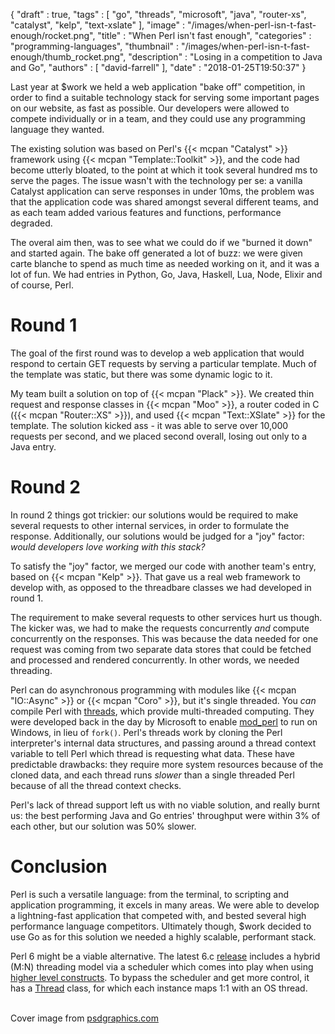 {
   "draft" : true,
   "tags" : [
      "go",
      "threads",
      "microsoft",
      "java",
      "router-xs",
      "catalyst",
      "kelp",
      "text-xslate"
   ],
   "image" : "/images/when-perl-isn-t-fast-enough/rocket.png",
   "title" : "When Perl isn't fast enough",
   "categories" : "programming-languages",
   "thumbnail" : "/images/when-perl-isn-t-fast-enough/thumb_rocket.png",
   "description" : "Losing in a competition to Java and Go",
   "authors" : [
      "david-farrell"
   ],
   "date" : "2018-01-25T19:50:37"
}

Last year at $work we held a web application "bake off" competition, in order to find a suitable technology stack for serving some important pages on our website, as fast as possible. Our developers were allowed to compete individually or in a team, and they could use any programming language they wanted.

The existing solution was based on Perl's {{< mcpan "Catalyst" >}} framework using {{< mcpan "Template::Toolkit" >}}, and the code had become utterly bloated, to the point at which it took several hundred ms to serve the pages. The issue wasn't with the technology per se: a vanilla Catalyst application can serve responses in under 10ms, the problem was that the application code was shared amongst several different teams, and as each team added various features and functions, performance degraded.

The overal aim then, was to see what we could do if we "burned it down" and started again. The bake off generated a lot of buzz: we were given carte blanche to spend as much time as needed working on it, and it was a lot of fun. We had entries in Python, Go, Java, Haskell, Lua, Node, Elixir and of course, Perl.

# Round 1

The goal of the first round was to develop a web application that would respond to certain GET requests by serving a particular template. Much of the template was static, but there was some dynamic logic to it.

My team built a solution on top of {{< mcpan "Plack" >}}. We created thin request and response classes in {{< mcpan "Moo" >}}, a router coded in C ({{< mcpan "Router::XS" >}}), and used {{< mcpan "Text::XSlate" >}} for the template. The solution kicked ass - it was able to serve over 10,000 requests per second, and we placed second overall, losing out only to a Java entry.

# Round 2

In round 2 things got trickier: our solutions would be required to make several requests to other internal services, in order to formulate the response. Additionally, our solutions would be judged for a "joy" factor: _would developers love working with this stack?_

To satisfy the "joy" factor, we merged our code with another team's entry, based on {{< mcpan "Kelp" >}}. That gave us a real web framework to develop with, as opposed to the threadbare classes we had developed in round 1.

The requirement to make several requests to other services hurt us though. The kicker was, we had to make the requests concurrently *and* compute concurrently on the responses. This was because the data needed for one request was coming from two separate data stores that could be fetched and processed and rendered concurrently. In other words, we needed threading.

Perl can do asynchronous programming with modules like {{< mcpan "IO::Async" >}} or {{< mcpan "Coro" >}}, but it's single threaded. You *can* compile Perl with [threads](https://perldoc.perl.org/threads.html), which provide multi-threaded computing. They were developed back in the day by Microsoft to enable [mod_perl](https://perl.apache.org/) to run on Windows, in lieu of `fork()`. Perl's threads work by cloning the Perl interpreter's internal data structures, and passing around a thread context variable to tell Perl which thread is requesting what data. These have predictable drawbacks: they require more system resources because of the cloned data, and each thread runs _slower_ than a single threaded Perl because of all the thread context checks.

Perl's lack of thread support left us with no viable solution, and really burnt us: the best performing Java and Go entries' throughput  were within 3% of each other, but our solution was 50% slower.

# Conclusion

Perl is such a versatile language: from the terminal, to scripting and application programming, it excels in many areas. We were able to develop a lightning-fast application that competed with, and bested several high performance language competitors. Ultimately though, $work decided to use Go as for this solution we needed a highly scalable, performant stack.

Perl 6 might be a viable alternative. The latest 6.c [release](https://perl6.org/downloads/) includes a hybrid (M:N) threading model via a scheduler which comes into play when using [higher level constructs](https://docs.perl6.org/language/concurrency). To bypass the scheduler and get more control, it has a [Thread](https://docs.perl6.org/type/Thread) class, for which each instance maps 1:1 with an OS thread.

\
Cover image from [psdgraphics.com](http://www.psdgraphics.com/psd/rocket-icon-psd/)
